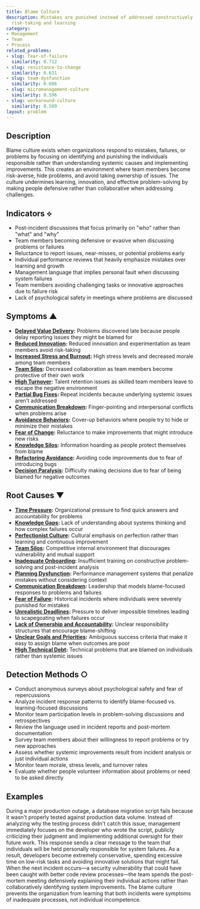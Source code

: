 ```yaml
---
title: Blame Culture
description: Mistakes are punished instead of addressed constructively, discouraging
  risk-taking and learning
category:
- Management
- Team
- Process
related_problems:
- slug: fear-of-failure
  similarity: 0.712
- slug: resistance-to-change
  similarity: 0.631
- slug: team-dysfunction
  similarity: 0.606
- slug: micromanagement-culture
  similarity: 0.596
- slug: workaround-culture
  similarity: 0.589
layout: problem
---
```


## Description

Blame culture exists when organizations respond to mistakes, failures, or problems by focusing on identifying and punishing the individuals responsible rather than understanding systemic causes and implementing improvements. This creates an environment where team members become risk-averse, hide problems, and avoid taking ownership of issues. The culture undermines learning, innovation, and effective problem-solving by making people defensive rather than collaborative when addressing challenges.

## Indicators ⟡

- Post-incident discussions that focus primarily on "who" rather than "what" and "why"
- Team members becoming defensive or evasive when discussing problems or failures
- Reluctance to report issues, near-misses, or potential problems early
- Individual performance reviews that heavily emphasize mistakes over learning and growth
- Management language that implies personal fault when discussing system failures
- Team members avoiding challenging tasks or innovative approaches due to failure risk
- Lack of psychological safety in meetings where problems are discussed

## Symptoms ▲

- **[Delayed Value Delivery](delayed-value-delivery.md):** Problems discovered late because people delay reporting issues they might be blamed for
- **[Reduced Innovation](reduced-innovation.md):** Reduced innovation and experimentation as team members avoid risk-taking
- **[Increased Stress and Burnout](increased-stress-and-burnout.md):** High stress levels and decreased morale among team members
- **[Team Silos](team-silos.md):** Decreased collaboration as team members become protective of their own work
- **[High Turnover](high-turnover.md):** Talent retention issues as skilled team members leave to escape the negative environment
- **[Partial Bug Fixes](partial-bug-fixes.md):** Repeat incidents because underlying systemic issues aren't addressed
- **[Communication Breakdown](communication-breakdown.md):** Finger-pointing and interpersonal conflicts when problems arise
- **[Avoidance Behaviors](avoidance-behaviors.md):** Cover-up behaviors where people try to hide or minimize their mistakes
- **[Fear of Change](fear-of-change.md):** Reluctance to make improvements that might introduce new risks
- **[Knowledge Silos](knowledge-silos.md):** Information hoarding as people protect themselves from blame
- **[Refactoring Avoidance](refactoring-avoidance.md):** Avoiding code improvements due to fear of introducing bugs
- **[Decision Paralysis](decision-paralysis.md):** Difficulty making decisions due to fear of being blamed for negative outcomes

## Root Causes ▼

- **[Time Pressure](time-pressure.md):** Organizational pressure to find quick answers and accountability for problems
- **[Knowledge Gaps](knowledge-gaps.md):** Lack of understanding about systems thinking and how complex failures occur
- **[Perfectionist Culture](perfectionist-culture.md):** Cultural emphasis on perfection rather than learning and continuous improvement
- **[Team Silos](team-silos.md):** Competitive internal environment that discourages vulnerability and mutual support
- **[Inadequate Onboarding](inadequate-onboarding.md):** Insufficient training on constructive problem-solving and post-incident analysis
- **[Planning Dysfunction](planning-dysfunction.md):** Performance management systems that penalize mistakes without considering context
- **[Communication Breakdown](communication-breakdown.md):** Leadership that models blame-focused responses to problems and failures
- **[Fear of Failure](fear-of-failure.md):** Historical incidents where individuals were severely punished for mistakes
- **[Unrealistic Deadlines](unrealistic-deadlines.md):** Pressure to deliver impossible timelines leading to scapegoating when failures occur
- **[Lack of Ownership and Accountability](lack-of-ownership-and-accountability.md):** Unclear responsibility structures that encourage blame-shifting
- **[Unclear Goals and Priorities](unclear-goals-and-priorities.md):** Ambiguous success criteria that make it easy to assign blame when outcomes are poor
- **[High Technical Debt](high-technical-debt.md):** Technical problems that are blamed on individuals rather than systemic issues

## Detection Methods ○

- Conduct anonymous surveys about psychological safety and fear of repercussions
- Analyze incident response patterns to identify blame-focused vs. learning-focused discussions
- Monitor team participation levels in problem-solving discussions and retrospectives
- Review the language used in incident reports and post-mortem documentation
- Survey team members about their willingness to report problems or try new approaches
- Assess whether systemic improvements result from incident analysis or just individual actions
- Monitor team morale, stress levels, and turnover rates
- Evaluate whether people volunteer information about problems or need to be asked directly

## Examples

During a major production outage, a database migration script fails because it wasn't properly tested against production data volume. Instead of analyzing why the testing process didn't catch this issue, management immediately focuses on the developer who wrote the script, publicly criticizing their judgment and implementing additional oversight for their future work. This response sends a clear message to the team that individuals will be held personally responsible for system failures. As a result, developers become extremely conservative, spending excessive time on low-risk tasks and avoiding innovative solutions that might fail. When the next incident occurs—a security vulnerability that could have been caught with better code review processes—the team spends the post-mortem meeting defensively explaining their individual actions rather than collaboratively identifying system improvements. The blame culture prevents the organization from learning that both incidents were symptoms of inadequate processes, not individual incompetence.